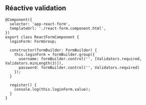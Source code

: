 ## Réactive validation  
  
    @Component({
      selector: 'app-react-form',
      templateUrl: './react-form.component.html',
    })
    export class ReactFormComponent {
      loginForm: FormGroup;
    
      constructor(formBuilder: FormBuilder) {
        this.loginForm = formBuilder.group({
          username: formBuilder.control('', [Validators.required, Validators.minLength(3)]),
          password: formBuilder.control('', Validators.required)
        });
      }
    
      register() {
        console.log(this.loginForm.value);
      }
    }
